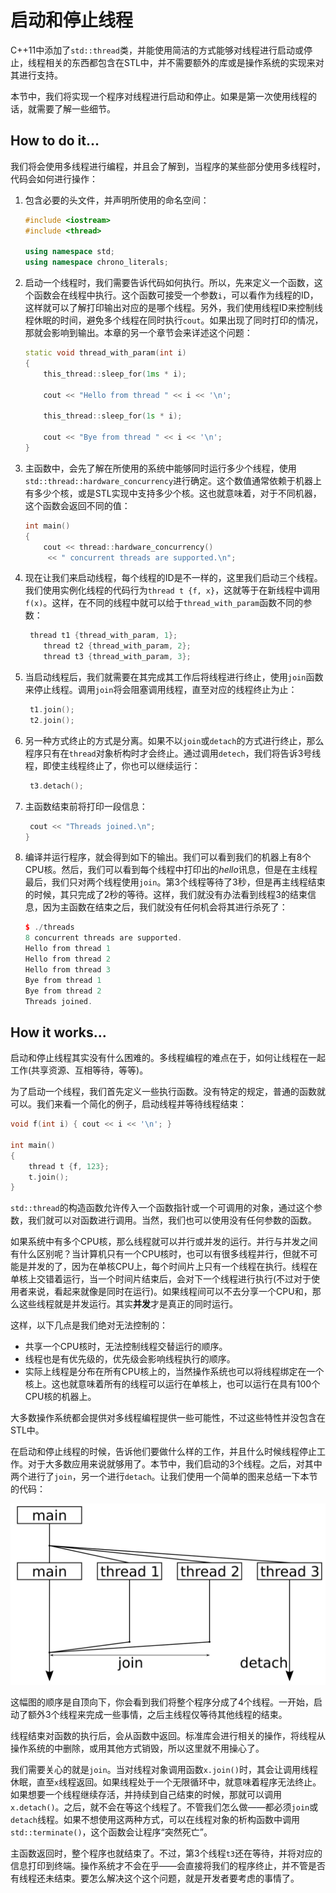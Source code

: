 # 启动和停止线程

C++11中添加了`std::thread`类，并能使用简洁的方式能够对线程进行启动或停止，线程相关的东西都包含在STL中，并不需要额外的库或是操作系统的实现来对其进行支持。

本节中，我们将实现一个程序对线程进行启动和停止。如果是第一次使用线程的话，就需要了解一些细节。

## How to do it...

我们将会使用多线程进行编程，并且会了解到，当程序的某些部分使用多线程时，代码会如何进行操作：

1. 包含必要的头文件，并声明所使用的命名空间：

   ```c++
   #include <iostream>
   #include <thread>
   
   using namespace std;
   using namespace chrono_literals;
   ```

2. 启动一个线程时，我们需要告诉代码如何执行。所以，先来定义一个函数，这个函数会在线程中执行。这个函数可接受一个参数`i`，可以看作为线程的ID，这样就可以了解打印输出对应的是哪个线程。另外，我们使用线程ID来控制线程休眠的时间，避免多个线程在同时执行`cout`。如果出现了同时打印的情况，那就会影响到输出。本章的另一个章节会来详述这个问题：

   ```c++
   static void thread_with_param(int i)
   {
       this_thread::sleep_for(1ms * i);
       
       cout << "Hello from thread " << i << '\n';
       
       this_thread::sleep_for(1s * i);
       
       cout << "Bye from thread " << i << '\n';
   }
   ```

3. 主函数中，会先了解在所使用的系统中能够同时运行多少个线程，使用`std::thread::hardware_concurrency`进行确定。这个数值通常依赖于机器上有多少个核，或是STL实现中支持多少个核。这也就意味着，对于不同机器，这个函数会返回不同的值：

   ```c++
   int main()
   {
       cout << thread::hardware_concurrency()
       	<< " concurrent threads are supported.\n";
   ```

4. 现在让我们来启动线程，每个线程的ID是不一样的，这里我们启动三个线程。我们使用实例化线程的代码行为`thread t {f, x}`，这就等于在新线程中调用`f(x)`。这样，在不同的线程中就可以给于`thread_with_param`函数不同的参数：

   ```c++
   	thread t1 {thread_with_param, 1};
       thread t2 {thread_with_param, 2};
       thread t3 {thread_with_param, 3};
   ```

5. 当启动线程后，我们就需要在其完成其工作后将线程进行终止，使用`join`函数来停止线程。调用`join`将会阻塞调用线程，直至对应的线程终止为止：

   ```c++
   	t1.join();
   	t2.join();
   ```

6. 另一种方式终止的方式是分离。如果不以`join`或`detach`的方式进行终止，那么程序只有在`thread`对象析构时才会终止。通过调用`detech`，我们将告诉3号线程，即使主线程终止了，你也可以继续运行：

   ```c++
   	t3.detach();
   ```

7. 主函数结束前将打印一段信息：

   ```c++
   	cout << "Threads joined.\n";
   }
   ```

8. 编译并运行程序，就会得到如下的输出。我们可以看到我们的机器上有8个CPU核。然后，我们可以看到每个线程中打印出的*hello*讯息，但是在主线程最后，我们只对两个线程使用`join`。第3个线程等待了3秒，但是再主线程结束的时候，其只完成了2秒的等待。这样，我们就没有办法看到线程3的结束信息，因为主函数在结束之后，我们就没有任何机会将其进行杀死了：

   ```c++
   $ ./threads
   8 concurrent threads are supported.
   Hello from thread 1
   Hello from thread 2
   Hello from thread 3
   Bye from thread 1
   Bye from thread 2
   Threads joined.
   ```

## How it works...

启动和停止线程其实没有什么困难的。多线程编程的难点在于，如何让线程在一起工作(共享资源、互相等待，等等)。

为了启动一个线程，我们首先定义一些执行函数。没有特定的规定，普通的函数就可以。我们来看一个简化的例子，启动线程并等待线程结束：

```c++
void f(int i) { cout << i << '\n'; }

int main()
{
    thread t {f, 123};
    t.join();
}
```

`std::thread`的构造函数允许传入一个函数指针或一个可调用的对象，通过这个参数，我们就可以对函数进行调用。当然，我们也可以使用没有任何参数的函数。

如果系统中有多个CPU核，那么线程就可以并行或并发的运行。并行与并发之间有什么区别呢？当计算机只有一个CPU核时，也可以有很多线程并行，但就不可能是并发的了，因为在单核CPU上，每个时间片上只有一个线程在执行。线程在单核上交错着运行，当一个时间片结束后，会对下一个线程进行执行(不过对于使用者来说，看起来就像是同时在运行)。如果线程间可以不去分享一个CPU和，那么这些线程就是并发运行。其实**并发**才是真正的同时运行。

这样，以下几点是我们绝对无法控制的：

- 共享一个CPU核时，无法控制线程交替运行的顺序。
- 线程也是有优先级的，优先级会影响线程执行的顺序。
- 实际上线程是分布在所有CPU核上的，当然操作系统也可以将线程绑定在一个核上。这也就意味着所有的线程可以运行在单核上，也可以运行在具有100个CPU核的机器上。

大多数操作系统都会提供对多线程编程提供一些可能性，不过这些特性并没包含在STL中。

在启动和停止线程的时候，告诉他们要做什么样的工作，并且什么时候线程停止工作。对于大多数应用来说就够用了。本节中，我们启动的3个线程。之后，对其中两个进行了`join`，另一个进行`detach`。让我们使用一个简单的图来总结一下本节的代码：

![](../../images/chapter9/9-3-1.png)

这幅图的顺序是自顶向下，你会看到我们将整个程序分成了4个线程。一开始，启动了额外3个线程来完成一些事情，之后主线程仅等待其他线程的结束。

线程结束对函数的执行后，会从函数中返回。标准库会进行相关的操作，将线程从操作系统的中删除，或用其他方式销毁，所以这里就不用操心了。

我们需要关心的就是`join`。当对线程对象调用函数`x.join()`时，其会让调用线程休眠，直至`x`线程返回。如果线程处于一个无限循环中，就意味着程序无法终止。如果想要一个线程继续存活，并持续到自己结束的时候，那就可以调用`x.detach()`。之后，就不会在等这个线程了。不管我们怎么做——都必须`join`或`detach`线程。如果不想使用这两种方式，可以在线程对象的析构函数中调用`std::terminate()`，这个函数会让程序“突然死亡”。

主函数返回时，整个程序也就结束了。不过，第3个线程`t3`还在等待，并将对应的信息打印到终端。操作系统才不会在乎——会直接将我们的程序终止，并不管是否有线程还未结束。要怎么解决这个这个问题，就是开发者要考虑的事情了。